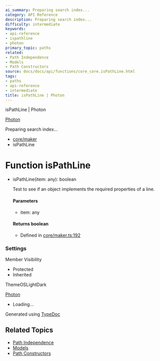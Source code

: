 ```yaml
---
ai_summary: Preparing search index...
category: API Reference
description: Preparing search index...
difficulty: intermediate
keywords:
- api-reference
- ispathline
- photon
primary_topic: paths
related:
- Path Independence
- Models
- Path Constructors
source: docs/docs/api/functions/core_core.isPathLine.html
tags:
- paths
- api-reference
- intermediate
title: isPathLine | Photon
---
```

isPathLine | Photon

[Photon](../index.md)




Preparing search index...

* [core/maker](../modules/core_maker.md)
* isPathLine

# Function isPathLine

* isPathLine(item: any): boolean

  Test to see if an object implements the required properties of a line.

  #### Parameters

  + item: any

  #### Returns boolean

  + Defined in [core/maker.ts:192](https://github.com/mwhite454/photon/blob/main/packages/photon/src/core/maker.ts#L192)

### Settings

Member Visibility

* Protected
* Inherited

ThemeOSLightDark

[Photon](../index.md)

* Loading...

Generated using [TypeDoc](https://typedoc.org/)

## Related Topics

- [Path Independence](../index.md)
- [Models](../index.md)
- [Path Constructors](../index.md)

